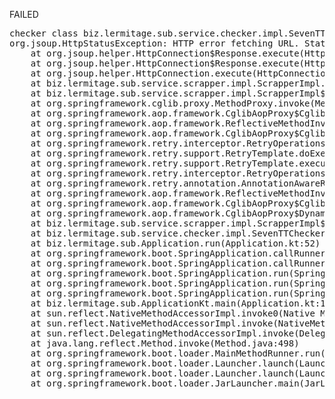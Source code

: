 FAILED

<pre>checker class biz.lermitage.sub.service.checker.impl.SevenTTChecker failed, ignoring
org.jsoup.HttpStatusException: HTTP error fetching URL. Status=403, URL=https://rammichael.com/downloads/7tt_setup.exe?changelog
	at org.jsoup.helper.HttpConnection$Response.execute(HttpConnection.java:762)
	at org.jsoup.helper.HttpConnection$Response.execute(HttpConnection.java:707)
	at org.jsoup.helper.HttpConnection.execute(HttpConnection.java:297)
	at biz.lermitage.sub.service.scrapper.impl.ScrapperImpl.fetchHtml(ScrapperImpl.kt:35)
	at biz.lermitage.sub.service.scrapper.impl.ScrapperImpl$$FastClassBySpringCGLIB.invoke(<generated>)
	at org.springframework.cglib.proxy.MethodProxy.invoke(MethodProxy.java:218)
	at org.springframework.aop.framework.CglibAopProxy$CglibMethodInvocation.invokeJoinpoint(CglibAopProxy.java:779)
	at org.springframework.aop.framework.ReflectiveMethodInvocation.proceed(ReflectiveMethodInvocation.java:163)
	at org.springframework.aop.framework.CglibAopProxy$CglibMethodInvocation.proceed(CglibAopProxy.java:750)
	at org.springframework.retry.interceptor.RetryOperationsInterceptor$1.doWithRetry(RetryOperationsInterceptor.java:93)
	at org.springframework.retry.support.RetryTemplate.doExecute(RetryTemplate.java:329)
	at org.springframework.retry.support.RetryTemplate.execute(RetryTemplate.java:209)
	at org.springframework.retry.interceptor.RetryOperationsInterceptor.invoke(RetryOperationsInterceptor.java:119)
	at org.springframework.retry.annotation.AnnotationAwareRetryOperationsInterceptor.invoke(AnnotationAwareRetryOperationsInterceptor.java:163)
	at org.springframework.aop.framework.ReflectiveMethodInvocation.proceed(ReflectiveMethodInvocation.java:186)
	at org.springframework.aop.framework.CglibAopProxy$CglibMethodInvocation.proceed(CglibAopProxy.java:750)
	at org.springframework.aop.framework.CglibAopProxy$DynamicAdvisedInterceptor.intercept(CglibAopProxy.java:692)
	at biz.lermitage.sub.service.scrapper.impl.ScrapperImpl$$EnhancerBySpringCGLIB.fetchHtml(<generated>)
	at biz.lermitage.sub.service.checker.impl.SevenTTChecker.check(SevenTTChecker.kt:21)
	at biz.lermitage.sub.Application.run(Application.kt:52)
	at org.springframework.boot.SpringApplication.callRunner(SpringApplication.java:819)
	at org.springframework.boot.SpringApplication.callRunners(SpringApplication.java:803)
	at org.springframework.boot.SpringApplication.run(SpringApplication.java:346)
	at org.springframework.boot.SpringApplication.run(SpringApplication.java:1340)
	at org.springframework.boot.SpringApplication.run(SpringApplication.java:1329)
	at biz.lermitage.sub.ApplicationKt.main(Application.kt:115)
	at sun.reflect.NativeMethodAccessorImpl.invoke0(Native Method)
	at sun.reflect.NativeMethodAccessorImpl.invoke(NativeMethodAccessorImpl.java:62)
	at sun.reflect.DelegatingMethodAccessorImpl.invoke(DelegatingMethodAccessorImpl.java:43)
	at java.lang.reflect.Method.invoke(Method.java:498)
	at org.springframework.boot.loader.MainMethodRunner.run(MainMethodRunner.java:49)
	at org.springframework.boot.loader.Launcher.launch(Launcher.java:108)
	at org.springframework.boot.loader.Launcher.launch(Launcher.java:58)
	at org.springframework.boot.loader.JarLauncher.main(JarLauncher.java:88)

</pre>